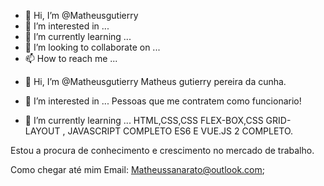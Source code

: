- 👋 Hi, I’m @Matheusgutierry
- 👀 I’m interested in ...
- 🌱 I’m currently learning ...
- 💞️ I’m looking to collaborate on ...
- 📫 How to reach me ...

<!---
Matheusgutierry/Matheusgutierry is a ✨ special ✨ repository because its `README.md` (this file) appears on your GitHub profile.
You can click the Preview link to take a look at your changes.
--->
- 👋 Hi, I’m @Matheusgutierry
Matheus gutierry pereira da cunha.

- 👀 I’m interested in ...
Pessoas  que  me contratem como funcionario!

- 🌱 I’m currently learning ...
HTML,CSS,CSS  FLEX-BOX,CSS  GRID-LAYOUT ,  JAVASCRIPT COMPLETO  ES6  E VUE.JS 2  COMPLETO.

Estou  a  procura  de conhecimento e crescimento no mercado de trabalho.

Como chegar  até  mim  Email: Matheussanarato@outlook.com;


